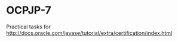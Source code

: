 OCPJP-7
=======

Practical tasks for http://docs.oracle.com/javase/tutorial/extra/certification/index.html


